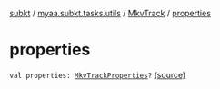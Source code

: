 [subkt](../../index.md) / [myaa.subkt.tasks.utils](../index.md) / [MkvTrack](index.md) / [properties](./properties.md)

# properties

`val properties: `[`MkvTrackProperties`](../-mkv-track-properties/index.md)`?` [(source)](https://github.com/Myaamori/SubKt/blob/0.1.9/src/main/kotlin/myaa/subkt/tasks/utils/mkvmerge.kt#L117)